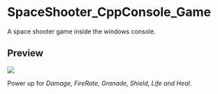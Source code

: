 # SpaceShooter_CppConsole_Game
A space shooter game inside the windows console.

## Preview
![](https://github.com/DavDag/SpaceShooter_CppConsole_Game/blob/master/space_shooter_demo.gif)

Power up for *Damage, FireRate, Granade, Shield, Life and Heal*.
